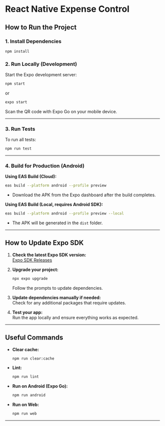 # React Native Expense Control

## How to Run the Project

### 1. Install Dependencies

```sh
npm install
```

### 2. Run Locally (Development)

Start the Expo development server:

```sh
npm start
```
or
```sh
expo start
```

Scan the QR code with Expo Go on your mobile device.

---

### 3. Run Tests

To run all tests:

```sh
npm run test
```

---

### 4. Build for Production (Android)

**Using EAS Build (Cloud):**

```sh
eas build --platform android --profile preview
```

- Download the APK from the Expo dashboard after the build completes.

**Using EAS Build (Local, requires Android SDK):**

```sh
eas build --platform android --profile preview --local
```

- The APK will be generated in the `dist` folder.

---

## How to Update Expo SDK

1. **Check the latest Expo SDK version:**  
   [Expo SDK Releases](https://blog.expo.dev/expo-sdk-versions-343e4a6e1e1a)

2. **Upgrade your project:**

   ```sh
   npx expo upgrade
   ```

   Follow the prompts to update dependencies.

3. **Update dependencies manually if needed:**  
   Check for any additional packages that require updates.

4. **Test your app:**  
   Run the app locally and ensure everything works as expected.

---

## Useful Commands

- **Clear cache:**  
  ```sh
  npm run clear:cache
  ```
- **Lint:**  
  ```sh
  npm run lint
  ```
- **Run on Android (Expo Go):**  
  ```sh
  npm run android
  ```
- **Run on Web:**  
  ```sh
  npm run web
  ```

---